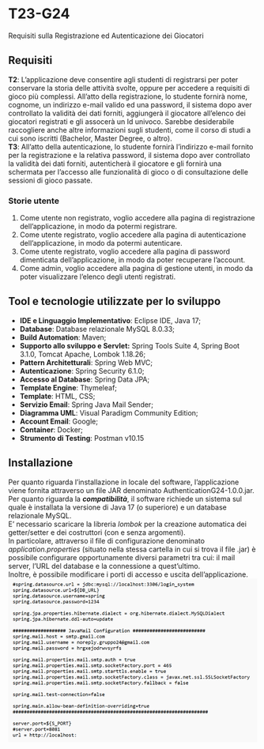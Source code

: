 # T23-G24
Requisiti sulla Registrazione ed Autenticazione dei Giocatori

<h2> Requisiti </h2>
<b>T2</b>: L’applicazione deve consentire agli studenti di registrarsi per poter conservare la storia delle attività svolte, oppure per accedere a requisiti di gioco più complessi. All’atto della registrazione, lo studente fornirà nome, cognome, un indirizzo e-mail valido ed una password, il sistema dopo aver controllato la validità dei dati forniti, aggiungerà il giocatore all’elenco dei giocatori registrati e gli assocerà un Id univoco. Sarebbe desiderabile raccogliere anche altre informazioni sugli studenti, come il corso di studi a cui sono iscritti (Bachelor, Master Degree, o altro). <br>
<b>T3</b>: All’atto della autenticazione, lo studente fornirà l’indirizzo e-mail fornito per la registrazione e la relativa password, il sistema dopo aver controllato la validità dei dati forniti, autenticherà il giocatore e gli fornirà una schermata per l’accesso alle funzionalità di gioco o di consultazione delle sessioni di gioco passate.

<h3> Storie utente </h3>
<ol> 
  <li> Come utente non registrato, voglio accedere alla pagina di registrazione dell’applicazione, in modo da potermi registrare.</li>
  <li> Come utente registrato, voglio accedere alla pagina di autenticazione dell’applicazione, in modo da potermi autenticare.</li>
  <li> Come utente registrato, voglio accedere alla pagina di password dimenticata dell’applicazione, in modo da poter recuperare l’account.</li>
  <li> Come admin, voglio accedere alla pagina di gestione utenti, in modo da poter visualizzare l’elenco degli utenti registrati. </li>
</ol>

<h2> Tool e tecnologie utilizzate per lo sviluppo </h2>
<ul>
  <li> <b>IDE e Linguaggio Implementativo</b>: Eclipse IDE, Java 17;</li>
  <li> <b>Database</b>: Database relazionale MySQL 8.0.33;</li>
  <li> <b>Build Automation</b>: Maven;</li>
  <li> <b>Supporto allo sviluppo e Servlet:</b> Spring Tools Suite 4, Spring Boot 3.1.0, Tomcat Apache, Lombok 1.18.26;</li>
  <li> <b>Pattern Architetturali</b>: Spring Web MVC;</li>
  <li> <b>Autenticazione</b>: Spring Security 6.1.0;</li>
  <li> <b>Accesso al Database</b>: Spring Data JPA; </li>
  <li> <b>Template Engine</b>: Thymeleaf; </li>
  <li> <b>Template</b>: HTML, CSS; </li>
  <li> <b>Servizio Email</b>: Spring Java Mail Sender; </li>
  <li> <b>Diagramma UML</b>: Visual Paradigm Community Edition; </li>
  <li> <b>Account Email</b>: Google; </li>
  <li> <b>Container</b>: Docker; </li>
  <li> <b> Strumento di Testing</b>: Postman v10.15 </li>
</ul>

<h2>Installazione</h2>
Per quanto riguarda l’installazione in locale del software, l’applicazione viene fornita attraverso un file JAR denominato AuthenticationG24-1.0.0.jar. <br>
Per quanto riguarda la <em><b>compatibilità</b></em>, il software richiede un sistema sul quale è installata la versione di Java 17 (o superiore) e un database relazionale MySQL. <br>
E’ necessario scaricare la libreria <em>lombok</em> per la creazione automatica dei getter/setter e dei costruttori (con e senza argomenti). <br>
In particolare, attraverso il file di configurazione denominato <em>application.properties</em> (situato nella stessa cartella in cui si trova il file .jar) è possibile configurare opportunamente diversi parametri tra cui: il mail server, l’URL del database e la connessione a quest’ultimo. <br> Inoltre, è possibile modificare i porti di accesso e uscita dell’applicazione.
<br>
<div style="text-align:center;">
  <img src="HTMLImages/ApplicationProperties.png" alt="application.proerties">
</div>



